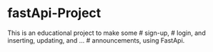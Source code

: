 # fastApi-Project
This is an educational project to make some # sign-up, # login, and inserting, updating, and ... # announcements, using FastApi.
